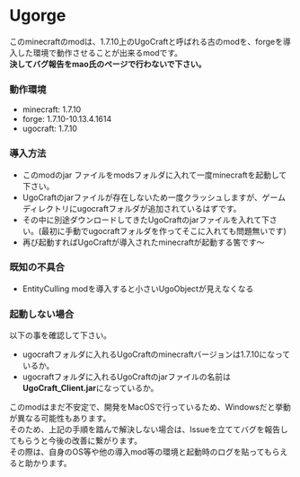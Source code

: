 # Ugorge
このminecraftのmodは、1.7.10上のUgoCraftと呼ばれる古のmodを、forgeを導入した環境で動作させることが出来るmodです。
<br>
**決してバグ報告をmao氏のページで行わないで下さい。**

### 動作環境
 - minecraft: 1.7.10
 - forge: 1.7.10-10.13.4.1614
 - ugocraft: 1.7.10

### 導入方法
 - このmodのjar ファイルをmodsフォルダに入れて一度minecraftを起動して下さい。
 - UgoCraftのjarファイルが存在しないため一度クラッシュしますが、ゲームディレクトリにugocraftフォルダが追加されているはずです。
 - その中に別途ダウンロードしてきたUgoCraftのjarファイルを入れて下さい。(最初に手動でugocraftフォルダを作ってそこに入れても問題無いです)
 - 再び起動すればUgoCraftが導入されたminecraftが起動する筈です〜

### 既知の不具合
 - EntityCulling modを導入すると小さいUgoObjectが見えなくなる

### 起動しない場合
以下の事を確認して下さい。
 - ugocraftフォルダに入れるUgoCraftのminecraftバージョンは1.7.10になっているか。
 - ugocraftフォルダに入れるUgoCraftのjarファイルの名前は**UgoCraft_Client.jar**になっているか。

このmodはまだ不安定で、開発をMacOSで行っているため、Windowsだと挙動が異なる可能性もあります。
<br>
そのため、上記の手順を踏んで解決しない場合は、Issueを立ててバグを報告してもらうと今後の改善に繋がります。
<br>
その際は、自身のOS等や他の導入mod等の環境と起動時のログを貼ってもらえると助かります。